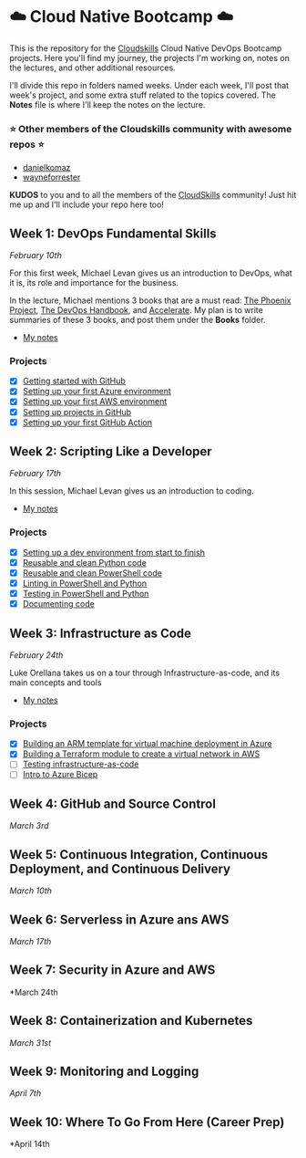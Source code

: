 # :cloud: Cloud Native Bootcamp :cloud:

This is the repository for the [Cloudskills](https://cloudskills.io/) Cloud Native DevOps Bootcamp projects. Here you'll find my journey, the projects I'm working on, notes on the lectures, and other additional resources.

I'll divide this repo in folders named weeks. Under each week, I'll post that week's project, and some extra stuff related to the topics covered. The **Notes** file is where I'll keep the notes on the lecture.

### :star: Other members of the Cloudskills community with awesome repos :star:

- [danielkomaz](https://github.com/danielkomaz/cloudskillsbootcamp)
- [wayneforrester](https://github.com/wayneforrester/cloudskills-cloudnative-devops-bootcamp)

**KUDOS** to you and to all the members of the [CloudSkills](https://github.com/cloudskills) community! Just hit me up and I'll include your repo here too!

## Week 1: DevOps Fundamental Skills

*February 10th*

For this first week, Michael Levan gives us an introduction to DevOps, what it is, its role and importance for the business.

In the lecture, Michael mentions 3 books that are a must read: [The Phoenix Project](https://itrevolution.com/the-phoenix-project/), [The DevOps Handbook](https://itrevolution.com/book/the-devops-handbook/), and [Accelerate](https://itrevolution.com/book/accelerate/). My plan is to write summaries of these 3 books, and post them under the **Books** folder.

- [My notes](Week1/Notes_week1.md)

### Projects

- [x] [Getting started with GitHub](Week1/1_GitHub_Getting_Started.md)
- [x] [Setting up your first Azure environment](Week1/2_SettingUp_Azure.md)
- [x] [Setting up your first AWS environment](Week1/3_SettingUp_AWS.md)
- [x] [Setting up projects in GitHub](Week1/4_GitHub_Projects.md)
- [x] [Setting up your first GitHub Action](Week1/5_First_GitHub_Action.md)

## Week 2: Scripting Like a Developer

*February 17th*

In this session, Michael Levan gives us an introduction to coding.

- [My notes](Week2/Notes_week2.md)

### Projects

- [x] [Setting up a dev environment from start to finish](Week2/1_dev_environment.md)
- [x] [Reusable and clean Python code](Week2/2_Reusable_clean_Python.md)
- [x] [Reusable and clean PowerShell code](Week2/3_Reusable_PowerShell_code.md)
- [x] [Linting in PowerShell and Python](Week2/4_Linting_PowerShell_Python.md)
- [x] [Testing in PowerShell and Python](Week2/5_Testing_PowerShell_Python.md)
- [x] [Documenting code](Week2/6_Documenting_code.md)

## Week 3: Infrastructure as Code

*February 24th*

Luke Orellana takes us on a tour through Infrastructure-as-code, and its main concepts and tools

- [My notes](Week3/Notes_week3.md)

### Projects

- [x] [Building an ARM template for virtual machine deployment in Azure](Week3/1_ARM_template_VM_Azure.md)
- [x] [Building a Terraform module to create a virtual network in AWS](Week3/2_Terraform_module_vnet_aws.md)
- [ ] [Testing infrastructure-as-code](Week3/3_Testing_IaC.md)
- [ ] [Intro to Azure Bicep](Week3/4_Intro_Azure_Bicep.md)

## Week 4: GitHub and Source Control

*March 3rd*

## Week 5: Continuous Integration, Continuous Deployment, and Continuous Delivery

*March 10th*

## Week 6: Serverless in Azure ans AWS

*March 17th*

## Week 7: Security in Azure and AWS

*March 24th

## Week 8: Containerization and Kubernetes

*March 31st*

## Week 9: Monitoring and Logging

*April 7th*

## Week 10: Where To Go From Here (Career Prep)

*April 14th
